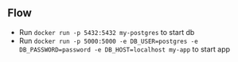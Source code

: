 ## Flow
* Run ```docker run -p 5432:5432 my-postgres``` to start db
* Run ```docker run -p 5000:5000 -e DB_USER=postgres -e DB_PASSWORD=password -e DB_HOST=localhost my-app``` to start app